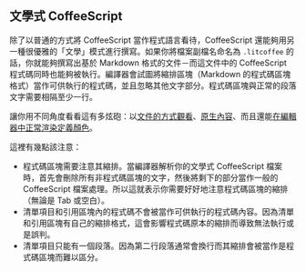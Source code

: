 ## 文學式 CoffeeScript

除了以普通的方式將 CoffeeScript 當作程式語言看待，CoffeeScript 還能夠用另一種很優雅的「文學」模式進行撰寫。如果你將檔案副檔名命名為 `.litcoffee` 的話，你就能夠撰寫出基於 Markdown 格式的文件－而這文件中的 CoffeeScript 程式碼同時也能夠被執行。編譯器會試圖將縮排區塊（Markdown 的程式碼區塊格式）當作可供執行的程式碼，並且忽略其他文字部分。程式碼區塊與正常的段落文字需要相隔至少一行。

讓你用不同角度看看這有多炫砲：以[文件的方式觀看](https://gist.github.com/jashkenas/3fc3c1a8b1009c00d9df)、[原生內容](https://raw.githubusercontent.com/jashkenas/coffeescript/master/src/scope.litcoffee)、而且還能[在編輯器中正常渲染定義顏色](http://cl.ly/LxEu)。

這裡有幾點該注意：

* 程式碼區塊需要注意其縮排。當編譯器解析你的文學式 CoffeeScript 檔案時，首先會刪除所有非程式碼區塊的文字，然後將剩下的部分當作一般的 CoffeeScript 檔案處理。所以這就表示你需要好好地注意程式碼區塊的縮排（無論是 Tab 或空白）。
* 清單項目和引用區塊內的程式碼不會被當作可供執行的程式碼內容。因為清單和引用區塊有自己的縮排格式，這會影響程式碼原本的縮排而導致無法執行或是誤判。
* 清單項目只能有一個段落。因為第二行段落通常會換行而其縮排會被當作是程式碼區塊而難以區分。